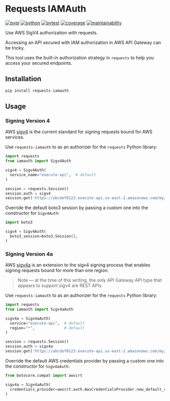 # Requests IAMAuth

[![pypi](https://img.shields.io/pypi/v/requests-iamauth?color=yellow&logo=python&logoColor=eee&style=flat-square)](https://pypi.org/project/requests-iamauth/)
[![python](https://img.shields.io/pypi/pyversions/requests-iamauth?logo=python&logoColor=eee&style=flat-square)](https://pypi.org/project/requests-iamauth/)
[![pytest](https://img.shields.io/github/workflow/status/amancevice/requests-iamauth/pytest?logo=github&style=flat-square)](https://github.com/amancevice/requests-iamauth/actions)
[![coverage](https://img.shields.io/codeclimate/coverage/amancevice/requests-iamauth?logo=code-climate&style=flat-square)](https://codeclimate.com/github/amancevice/requests-iamauth/test_coverage)
[![maintainability](https://img.shields.io/codeclimate/maintainability/amancevice/requests-iamauth?logo=code-climate&style=flat-square)](https://codeclimate.com/github/amancevice/requests-iamauth/maintainability)

Use AWS SigV4 authorization with requests.

Accessing an API secured with IAM authorization in AWS API Gateway can be tricky.

This tool uses the built-in authorization strategy in `requests` to help you access your secured endpoints.

## Installation

```bash
pip install requests-iamauth
```

## Usage

### Signing Version 4

AWS [sigv4](https://docs.aws.amazon.com/general/latest/gr/signature-version-4.html) is the current standard for signing requests bound for AWS services.

Use `requests-iamauth` to as an authorizer for the `requests` Python library:

```python
import requests
from iamauth import Sigv4Auth

sigv4 = Sigv4Auth(
  service_name="execute-api",  # default
)

session = requests.Session()
session.auth = sigv4
session.get('https://abcdef0123.execute-api.us-east-2.amazonaws.com/my/api')
```

Override the default boto3 session by passing a custom one into the constructor for `Sigv4Auth`:

```python
import boto3

sigv4 = Sigv4Auth(
  boto3_session=boto3.Session(),
)
```

### Signing Version 4a

AWS [sigv4a](https://docs.aws.amazon.com/general/latest/gr/signature-version-4.html) is an extension to the sigv4 signing process that enables signing requests bound for more than one region.

> Note — at the time of this writing, the only API Gateway API type that appears to support sigv4 are REST APIs.

Use `requests-iamauth` to as an authorizer for the `requests` Python library:


```python
import requests
from iamauth import Sigv4aAuth

sigv4a = Sigv4aAuth(
  service="execute-api",  # default
  region="*",             # default
)

session = requests.Session()
session.auth = sigv4a
session.get('https://abcdef0123.execute-api.us-east-2.amazonaws.com/my/api')
```

Override the default AWS credentials provider by passing a custom one into the constructor for `Sigv4aAuth`:

```python
from botocore.compat import awscrt

sigv4a = Sigv4aAuth(
  credentials_provider=awscrt.auth.AwsCredentialsProvider.new_default_chain(),
)
```
